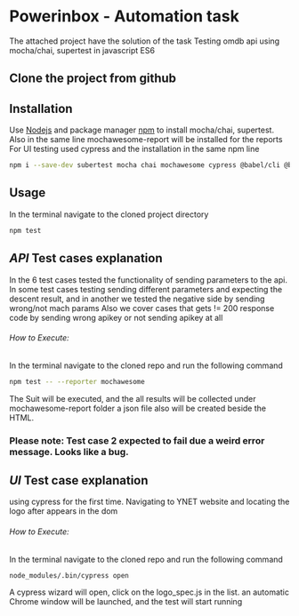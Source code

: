# Powerinbox - Automation task

The attached project have the solution of the task
Testing omdb api using mocha/chai, supertest in javascript ES6
## Clone the project from github

## Installation

Use [Nodejs](https://nodejs.org/en/download/) and package manager [npm](https://www.npmjs.com/get-npm) to install mocha/chai, supertest.
Also in the same line mochawesome-report will be installed for the reports
For UI testing used cypress and the installation in the same npm line

```bash
npm i --save-dev subertest mocha chai mochawesome cypress @babel/cli @babel/core @babel/node @babel/register @babel/preset-env
```

## Usage
In the terminal navigate to the cloned project directory 
```bash
npm test
```

## **_API_** Test cases explanation
In the 6 test cases tested the functionality of sending parameters to the api.
In some test cases testing sending different parameters and expecting the descent result, and in another we tested the negative side by sending wrong/not mach params
Also we cover cases that gets != 200 response code by sending wrong apikey or not sending apikey at all

###### How to Execute:
In the terminal navigate to the cloned repo and run the following command
```bash
npm test -- --reporter mochawesome
```
The Suit will be executed, and the all results will be collected under mochawesome-report folder
a json file also will be created beside the HTML.

### **Please note:** Test case 2 expected to fail due a weird error message. Looks like a bug.

## **_UI_** Test case explanation
using cypress for the first time.
Navigating to YNET website and locating the logo after appears in the dom

###### How to Execute:
In the terminal navigate to the cloned repo and run the following command
```bash
node_modules/.bin/cypress open
```
A cypress wizard will open, click on the logo_spec.js in the list. an automatic Chrome window will be launched, and the test will start running